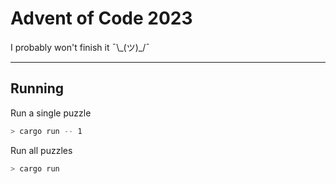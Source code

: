# Advent of Code 2023

I probably won't finish it ¯\\\_(ツ)\_/¯

---

## Running

Run a single puzzle
```sh
> cargo run -- 1
```

Run all puzzles
```sh
> cargo run
```
